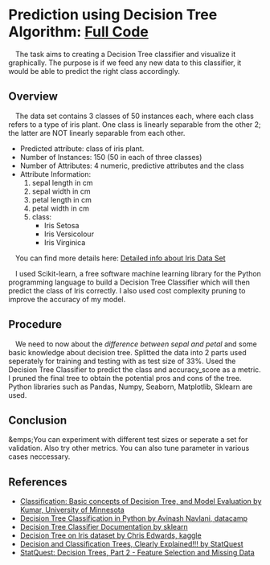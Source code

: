 # Prediction using Decision Tree Algorithm: [Full Code](https://nbviewer.jupyter.org/github/SuhruthY/GRIP_Task2/blob/master/tree.ipynb)
&emsp;The task aims to creating a Decision Tree classifier and visualize it graphically. The purpose is if we feed any new data to this classifier, it would be able to
predict the right class accordingly.

## Overview
&emsp;The data set contains 3 classes of 50 instances each, where each class refers to a type of iris plant.  One class is linearly separable from the other 2; the latter are NOT linearly separable from each other. 
- Predicted attribute: class of iris plant.
- Number of Instances: 150 (50 in each of three classes)
- Number of Attributes: 4 numeric, predictive attributes and the class
- Attribute Information:
   1. sepal length in cm
   2. sepal width in cm
   3. petal length in cm
   4. petal width in cm
   5. class: 
      - Iris Setosa
      - Iris Versicolour
      - Iris Virginica
       
&emsp;You can find more details here: [Detailed info about Iris Data Set](https://archive.ics.uci.edu/ml/datasets/iris)
 
&emsp;I used Scikit-learn, a free software machine learning library for the Python programming language to build a Decision Tree Classifier which will then predict the class of Iris correctly. I also used cost complexity pruning to improve the accuracy of my model.

## Procedure
&emsp;We need to now about the *difference between sepal and petal* and some basic knowledge about decision tree. Splitted the data into 2 parts used seperately for training and testing with as test size of 33%. Used the Decision Tree Classifier to predict the class and accuracy_score as a metric. I pruned the final tree to obtain the potential pros and cons of the tree. Python libraries such as Pandas, Numpy, Seaborn, Matplotlib, Sklearn are used.

## Conclusion
&emps;You can experiment with different test sizes or seperate a set for validation. Also try other metrics. You can also tune parameter in various cases neccessary.  

## References
- [Classification: Basic concepts of Decision Tree, and Model Evaluation by Kumar, University of Minnesota](https://www-users.cs.umn.edu/~kumar001/dmbook/ch4.pdf)
- [Decision Tree Classification in Python by Avinash Navlani, datacamp](https://www.datacamp.com/community/tutorials/decision-tree-classification-python)
- [Decision Tree Classifier Documentation by sklearn](https://scikit-learn.org/stable/modules/generated/sklearn.tree.DecisionTreeClassifier.html)
- [Decision Tree on Iris dataset by Chris Edwards, kaggle](https://www.kaggle.com/chrised209/decision-tree-modeling-of-the-iris-dataset)
- [Decision and Classification Trees, Clearly Explained!!! by StatQuest](https://youtu.be/_L39rN6gz7Y)
- [StatQuest: Decision Trees, Part 2 - Feature Selection and Missing Data](https://www.youtube.com/watch?v=7VeUPuFGJHk)



